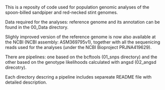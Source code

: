 This is a reposity of code used for population genomic analyses of the spoon-billed sandpiper and red-necked stint genomes. 

Data required for the analyses: reference genome and its annotation can be found in the 00_Data directory. 

Slighly improved version of the reference genome is now also available at the NCBI (NCBI assembly: ASM369795v1), together with all the sequenicing reads used for the analyses (under the NCBI Bioproject PRJNA419629).

There are pipelines: one based on the bcftools (01_snps directory) and the other based on the genotype likelihoods calculated with angsd (02_angsd direcotry). 

Each directory descring a pipeline includes separeate README file with detailed description.   
